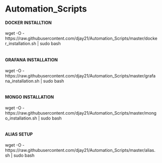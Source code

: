 # Automation_Scripts

<h4> DOCKER INSTALLTION </h4> 
wget -O - https://raw.githubusercontent.com/djay21/Automation_Scripts/master/docker_installation.sh | sudo bash <br> <br>

<h4> GRAFANA INSTALLATION </h4>
wget -O - https://raw.githubusercontent.com/djay21/Automation_Scripts/master/grafana_installation.sh | sudo bash <br> <br>


<h4> MONGO INSTALLATION </h4>
wget -O - https://raw.githubusercontent.com/djay21/Automation_Scripts/master/mongo_installation.sh | sudo bash <br> <br>

<h4> ALIAS SETUP </h4>
wget -O - https://raw.githubusercontent.com/djay21/Automation_Scripts/master/alias.sh | sudo bash <br> <br>
